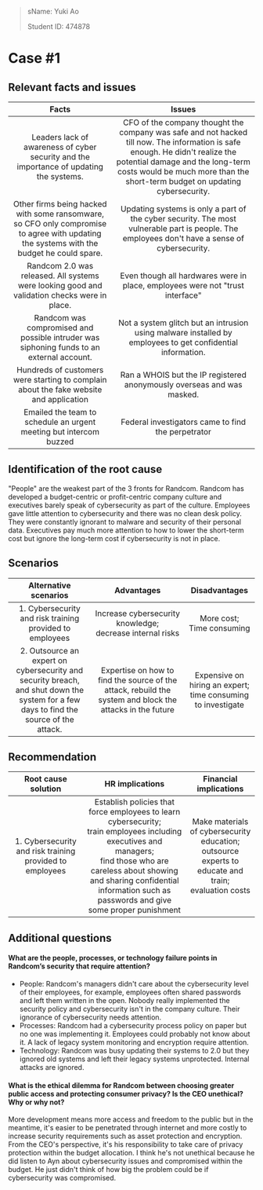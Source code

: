 > sName: Yuki Ao
>
> Student ID: 474878

# Case \#1

## Relevant facts and issues

|                            Facts                             |                            Issues                            |
| :----------------------------------------------------------: | :----------------------------------------------------------: |
| Leaders lack of awareness of cyber security and the importance of updating the systems. | CFO of the company thought the company was safe and not hacked till now. The information is safe enough. He didn't realize the potential damage and the long-term costs would be much more than the short-term budget on updating cybersecurity. |
| Other firms being hacked with some ransomware, so CFO only compromise to agree with updating the systems with the budget he could spare. | Updating systems is only a part of the cyber security. The most vulnerable part is people. The employees don't have a sense of cybersecurity. |
| Randcom 2.0 was released. All systems were looking good and validation checks were in place. | Even though all hardwares were in place, employees were not "trust interface" |
| Randcom was compromised and possible intruder was siphoning funds to an external account. | Not a system glitch but an intrusion using malware installed by employees to get confidential information. |
| Hundreds of customers were starting to complain about the fake website and application | Ran a WHOIS but the IP registered anonymously overseas and was masked. |
| Emailed the team to schedule an urgent meeting but intercom buzzed |      Federal investigators came to find the perpetrator      |

## Identification of the root cause

"People" are the weakest part of the 3 fronts for Randcom. Randcom has developed a budget-centric or profit-centric company culture and executives barely speak of cybersecurity as part of the culture. Employees gave little attention to cybersecurity and there was no clean desk policy. They were constantly ignorant to malware and security of their personal data. Executives pay much more attention to how to lower the short-term cost but ignore the long-term cost if cybersecurity is not in place. 

## Scenarios 

|                    Alternative scenarios                     |                          Advantages                          |                        Disadvantages                         |
| :----------------------------------------------------------: | :----------------------------------------------------------: | :----------------------------------------------------------: |
|   1. Cybersecurity and risk training provided to employees   | Increase cybersecurity knowledge; <br />decrease internal risks |                More cost;<br />Time consuming                |
| 2. Outsource an expert on cybersecurity and security breach,<br /> and shut down the system for a few days to find the source of the attack. | Expertise on how to find the source of the attack, rebuild the system and block the attacks in the future | Expensive on hiring an expert;<br />time consuming to investigate |

## Recommendation 

|                   Root cause solution                    |                       HR implications                        |                    Financial implications                    |
| :------------------------------------------------------: | :----------------------------------------------------------: | :----------------------------------------------------------: |
| 1. Cybersecurity and risk training provided to employees | Establish policies that force employees to learn cybersecurity;<br />train employees including executives and managers;<br />find those who are careless about showing and sharing confidential information such as passwords and give some proper punishment | Make materials of cybersecurity education;<br />outsource experts to educate and train;<br />evaluation costs |

## Additional questions

#### What are the people, processes, or technology failure points in Randcom’s security that require attention?

- People: Randcom's managers didn't care about the cybersecurity level of their employees, for example, employees often shared passwords and left them written in the open. Nobody really implemented the security policy and cybersecurity isn't in the company culture. Their ignorance of cybersecurity needs attention.
- Processes: Randcom had a cybersecurity process policy on paper but no one was implementing it. Employees could probably not know about it. A lack of legacy system monitoring and encryption require attention. 
- Technology: Randcom was busy updating their systems to 2.0 but they ignored old systems and left their legacy systems unprotected. Internal attacks are ignored. 

#### What is the ethical dilemma for Randcom between choosing greater public access and protecting consumer privacy? Is the CEO unethical? Why or why not?

More development means more access and freedom to the public but in the meantime, it's easier to be penetrated through internet and more costly to increase security requirements such as asset protection and encryption. From the CEO's perspective, it's his responsibility to take care of privacy protection within the budget allocation. I think he's not unethical because he did listen to Ayn about cybersecurity issues and compromised within the budget. He just didn't think of how big the problem could be if cybersecurity was compromised. 
